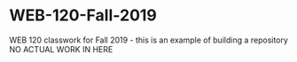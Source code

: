 # WEB-120-Fall-2019
WEB 120 classwork for Fall 2019 - this is an example of building a repository
NO ACTUAL WORK IN HERE
